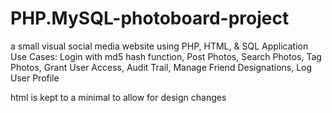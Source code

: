 # PHP.MySQL-photoboard-project
a small visual social media website using PHP, HTML, &amp; SQL Application Use Cases: Login with md5 hash function, Post Photos, Search Photos, Tag Photos, Grant User Access,  Audit Trail, Manage Friend Designations, Log User Profile


html is kept to a minimal to allow for design changes

